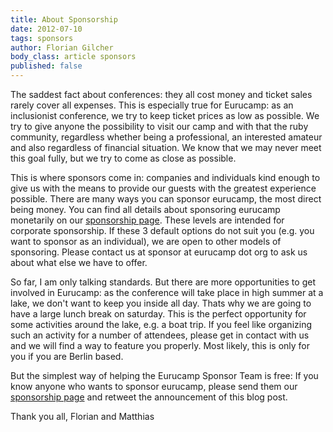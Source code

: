 ```yaml
---
title: About Sponsorship
date: 2012-07-10
tags: sponsors
author: Florian Gilcher
body_class: article sponsors
published: false
---
```


The saddest fact about conferences: they all cost money and ticket sales rarely cover all expenses. This is especially true for Eurucamp: as an inclusionist conference, we try to keep ticket prices as low as possible. We try to give anyone the possibility to visit our camp and with that the ruby community, regardless whether being a professional, an interested amateur and also regardless of financial situation. We know that we may never meet this goal fully, but we try to come as close as possible.

This is where sponsors come in: companies and individuals kind enough to give us with the means to provide our guests with the greatest experience possible. There are many ways you can sponsor eurucamp, the most direct being money. You can find all details about sponsoring eurucamp monetarily on our [sponsorship page](/sponsors "Sponsors"). These levels are intended for corporate sponsorship. If these 3 default options do not suit you (e.g. you want to sponsor as an individual), we are open to other models of sponsoring. Please contact us at sponsor at eurucamp dot org to ask us about what else we have to offer.

So far, I am only talking standards. But there are more opportunities to get involved in Eurucamp: as the conference will take place in high summer at a lake, we don't want to keep you inside all day. Thats why we are going to have a large lunch break on saturday. This is the perfect opportunity for some activities around the lake, e.g. a boat trip. If you feel like organizing such an activity for a number of attendees, please get in contact with us and we will find a way to feature you properly. Most likely, this is only for you if you are Berlin based.

But the simplest way of helping the Eurucamp Sponsor Team is free: If you know anyone who wants to sponsor eurucamp, please send them our [sponsorship page](/sponsors "Sponsors") and retweet the announcement of this blog post.

Thank you all,
Florian and Matthias